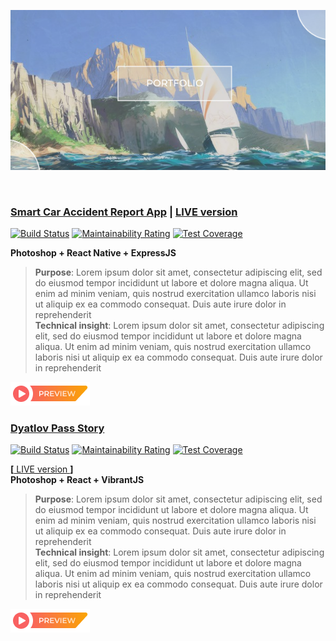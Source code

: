 <p align="center">
  <img src="./assets/header.png" title="header">  
</p>
&nbsp;  
&nbsp;  

### [Smart Car Accident Report App](https://github.com/hadabr/smart-car-accident-report-app) | [ LIVE version ](https://github.com/hadabr/smart-car-accident-report-app)  

[![Build Status](https://travis-ci.com/MartinHeinz/go-project-blueprint.svg?branch=master)](https://travis-ci.com/MartinHeinz/go-project-blueprint)
[![Maintainability Rating](https://sonarcloud.io/api/project_badges/measure?project=MartinHeinz_go-project-blueprint&metric=sqale_rating)](https://sonarcloud.io/dashboard?id=MartinHeinz_go-project-blueprint)
[![Test Coverage](https://api.codeclimate.com/v1/badges/ec7ebefe63609984cb5c/test_coverage)](https://codeclimate.com/github/MartinHeinz/go-project-blueprint/test_coverage)  
  
**Photoshop + React Native + ExpressJS**    
> **Purpose**: Lorem ipsum dolor sit amet, consectetur adipiscing elit, sed do eiusmod tempor incididunt ut labore et dolore magna aliqua. Ut enim ad minim veniam, quis nostrud exercitation ullamco laboris nisi ut aliquip ex ea commodo consequat. Duis aute irure dolor in reprehenderit  
> **Technical insight**: Lorem ipsum dolor sit amet, consectetur adipiscing elit, sed do eiusmod tempor incididunt ut labore et dolore magna aliqua. Ut enim ad minim veniam, quis nostrud exercitation ullamco laboris nisi ut aliquip ex ea commodo consequat. Duis aute irure dolor in reprehenderit  

[![](https://raw.githubusercontent.com/hadabr/navigation/master/assets/preview.png)](https://github.com/hadabr/smart-car-accident-report-app/tree/master/preview)   

### [Dyatlov Pass Story](https://github.com/hadabr/dyatlov-pass-tour)   
[![Build Status](https://travis-ci.com/MartinHeinz/go-project-blueprint.svg?branch=master)](https://travis-ci.com/MartinHeinz/go-project-blueprint)
[![Maintainability Rating](https://sonarcloud.io/api/project_badges/measure?project=MartinHeinz_go-project-blueprint&metric=sqale_rating)](https://sonarcloud.io/dashboard?id=MartinHeinz_go-project-blueprint)
[![Test Coverage](https://api.codeclimate.com/v1/badges/ec7ebefe63609984cb5c/test_coverage)](https://codeclimate.com/github/MartinHeinz/go-project-blueprint/test_coverage)  
  
[**[** LIVE version **]**](https://github.com/hadabr/dyatlov-pass-tour)     
**Photoshop + React + VibrantJS**  
> **Purpose**: Lorem ipsum dolor sit amet, consectetur adipiscing elit, sed do eiusmod tempor incididunt ut labore et dolore magna aliqua. Ut enim ad minim veniam, quis nostrud exercitation ullamco laboris nisi ut aliquip ex ea commodo consequat. Duis aute irure dolor in reprehenderit  
> **Technical insight**: Lorem ipsum dolor sit amet, consectetur adipiscing elit, sed do eiusmod tempor incididunt ut labore et dolore magna aliqua. Ut enim ad minim veniam, quis nostrud exercitation ullamco laboris nisi ut aliquip ex ea commodo consequat. Duis aute irure dolor in reprehenderit  

[![](https://raw.githubusercontent.com/hadabr/navigation/master/assets/preview.png)](https://github.com/hadabr/dyatlov-pass-tour/tree/master/preview)  


